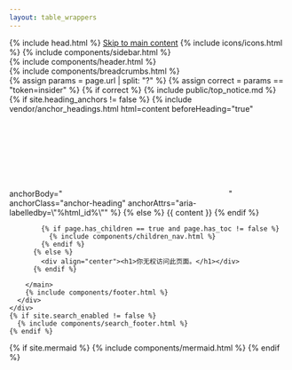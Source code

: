 ```yaml
---
layout: table_wrappers
---
```


<!DOCTYPE html>

<html lang="{{ site.lang | default: 'en-US' }}">
{% include head.html %}
<body>
  <a class="skip-to-main" href="#main-content">Skip to main content</a>
  {% include icons/icons.html %}
  {% include components/sidebar.html %}
  <div class="main" id="top">
    {% include components/header.html %}
    <div class="main-content-wrap">
      {% include components/breadcrumbs.html %}
      <div id="main-content" class="main-content">
        <main>
          {% assign params = page.url | split: "?" %}
          {% assign correct = params == "token=insider" %}
          {% if correct %}
            {% include public/top_notice.md %}
            {% if site.heading_anchors != false %}
              {% include vendor/anchor_headings.html html=content beforeHeading="true" anchorBody="<svg viewBox=\"0 0 16 16\" aria-hidden=\"true\"><use xlink:href=\"#svg-link\"></use></svg>" anchorClass="anchor-heading" anchorAttrs="aria-labelledby=\"%html_id%\"" %}
            {% else %}
              {{ content }}
            {% endif %}

            {% if page.has_children == true and page.has_toc != false %}
              {% include components/children_nav.html %}
            {% endif %}
          {% else %}
            <div align="center"><h1>你无权访问此页面。</h1></div>
          {% endif %}

        </main>
        {% include components/footer.html %}
      </div>
    </div>
    {% if site.search_enabled != false %}
      {% include components/search_footer.html %}
    {% endif %}
  </div>

  {% if site.mermaid %}
    {% include components/mermaid.html %}
  {% endif %}
</body>
</html>

